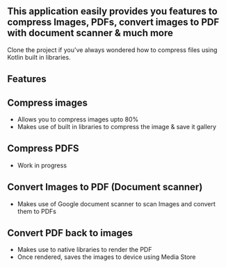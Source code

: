 ## This application easily provides you features to compress Images, PDFs, convert images to PDF with document scanner & much more
Clone the project if you've always wondered how to compress files using Kotlin built in libraries.
## Features
## Compress images 
* Allows you to compress images upto 80%
* Makes use of built in libraries to compress the image & save it gallery
## Compress PDFS
* Work in progress
## Convert Images to PDF (Document scanner) 
* Makes use of Google document scanner to scan Images and convert them to PDFs
## Convert PDF back to images 
* Makes use to native libraries to render the PDF
* Once rendered, saves the images to device using Media Store
